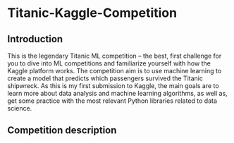 # Titanic-Kaggle-Competition

## Introduction
This is the legendary Titanic ML competition – the best, first challenge for you to dive into ML competitions and familiarize yourself with how the Kaggle platform works. The competition aim is to use machine learning to create a model that predicts which passengers survived the Titanic shipwreck. As this is my first submission to Kaggle, the main goals are to learn more about data analysis and machine learning algorithms, as well as, get some practice with the most relevant Python libraries related to data science.

## Competition description
